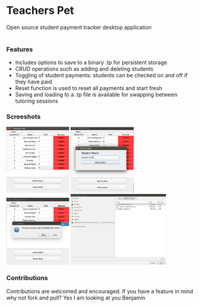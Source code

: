 # Teachers Pet

Open source student payment tracker desktop application
<br>
<br>
### Features
<ul>
<li>Includes options to save to a binary .tp for persistent storage</li> 
<li>CRUD operations such as adding and deleting students</li>
<li>Toggling of student payments: students can be checked on and off if they have paid</li>
<li>Reset function is used to reset all payments and start fresh</li>
<li>Saving and loading to a .tp file is available for swapping between tutoring sessions</li>
</ul>

### Screeshots
<img width="33%" alt="screenshot1" src="https://github.com/TropicalBastos/Teachers-Pet/blob/master/screenshots/screen.png?raw=true">  <img width="33%" alt="screen shot 2017-08-07 at 12 18 15 pm" src="https://github.com/TropicalBastos/Teachers-Pet/blob/master/screenshots/screen2.png?raw=true">
<img width="33%" alt="screen shot 2017-08-07 at 12 18 15 pm" src="https://github.com/TropicalBastos/Teachers-Pet/blob/master/screenshots/screen3.png?raw=true">
<img width="50%" alt="screen shot 2017-08-07 at 12 18 15 pm" src="https://github.com/TropicalBastos/Teachers-Pet/blob/master/screenshots/screen4.png?raw=true">

### Contributions
Contributions are welcomed and encouraged. If you have a feature in mind why not fork and pull?
Yes I am looking at you Benjamin
